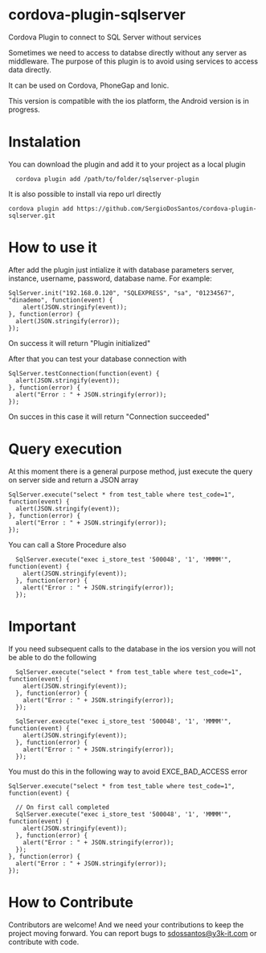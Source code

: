 # cordova-plugin-sqlserver
Cordova Plugin to connect to SQL Server without services

Sometimes we need to access to databse directly without any server as middleware. 
The purpose of this plugin is to avoid using services to access data directly.

It can be used on Cordova, PhoneGap and Ionic.

This version is compatible with the ios platform, the Android version is in progress.

# Instalation

  You can download the plugin and add it to your project as a local plugin
  ```
    cordova plugin add /path/to/folder/sqlserver-plugin
  ```
  It is also possible to install via repo url directly
  ```
  cordova plugin add https://github.com/SergioDosSantos/cordova-plugin-sqlserver.git
  ```
# How to use it

After add the plugin just intialize it with database parameters server, instance, username, password, database name. For example:

  ```
  SqlServer.init("192.168.0.120", "SQLEXPRESS", "sa", "01234567", "dinademo", function(event) {
	  alert(JSON.stringify(event));
  }, function(error) {
    alert(JSON.stringify(error));
  });
  ```

On success it will return "Plugin initialized"

After that you can test your database connection with

  ```
  SqlServer.testConnection(function(event) {
    alert(JSON.stringify(event));
  }, function(error) {
    alert("Error : " + JSON.stringify(error));
  });				
  ```
On succes in this case it will return "Connection succeeded"

# Query execution

At this moment there is a general purpose method, just execute the query on server side and return a JSON array

  ```
  SqlServer.execute("select * from test_table where test_code=1", function(event) {
    alert(JSON.stringify(event));
  }, function(error) {
    alert("Error : " + JSON.stringify(error));
  });				
  ```
 
You can call a Store Procedure also
```
  SqlServer.execute("exec i_store_test '500048', '1', 'MMMM'", function(event) {
    alert(JSON.stringify(event));
  }, function(error) {
    alert("Error : " + JSON.stringify(error));
  });
```
 
# Important
  
If you need subsequent calls to the database in the ios version you will not be able to do the following

```
  SqlServer.execute("select * from test_table where test_code=1", function(event) {
    alert(JSON.stringify(event));
  }, function(error) {
    alert("Error : " + JSON.stringify(error));
  });				

  SqlServer.execute("exec i_store_test '500048', '1', 'MMMM'", function(event) {
    alert(JSON.stringify(event));
  }, function(error) {
    alert("Error : " + JSON.stringify(error));
  });
```

You must do this in the following way to avoid EXCE_BAD_ACCESS error

```
SqlServer.execute("select * from test_table where test_code=1", function(event) {
    
  // On first call completed
  SqlServer.execute("exec i_store_test '500048', '1', 'MMMM'", function(event) {
    alert(JSON.stringify(event));
  }, function(error) {
    alert("Error : " + JSON.stringify(error));
  });
}, function(error) {
  alert("Error : " + JSON.stringify(error));
});				

```

# How to Contribute

Contributors are welcome! And we need your contributions to keep the project moving forward. 
You can report bugs to sdossantos@y3k-it.com or contribute with code.